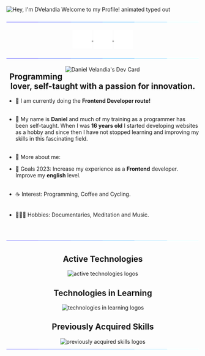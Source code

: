 <img src="https://readme-typing-svg.demolab.com?font=Operator+Mono&size=37&duration=2800&pause=2000&color=FAFAFA&center=true&vCenter=true&width=940&lines=Hey%2C+I'm+DVelandia+Welcome+to+my+profile!" align="middle" alt="Hey, I'm DVelandia Welcome to my Profile! animated typed out"/>

<img  src="assests/borderseperator.gif"> <br>

<p align="center">
   <a href="https://profile-summary-for-github.herokuapp.com/user/DVelandia" target="_blank">
    <img align="center" alt="github logo" width="50" src="assests/GitHubLogo.png"/>
  </a>
 
  <a href="https://www.linkedin.com/in/DVelandia" target="_blank">
    <img align="center" alt="linkedin logo" width="50" src="assests/LinkedinLogo.png"/>
  </a> 
  
  <a href="mailto:dfvf03@gmail.com" target="_blank">
    <img align="center" alt="gmail logo" width="50" src="assests/GmailLogo.png"/>
  </a>

  <!-- <a href="" target="_blank">
    <img align="center" alt="twitter logo" width="50" src="assests/TwitterLogo.png"/>
  </a> -->
</p>

<img  src="assests/borderseperator.gif"> <br>

<a href="https://app.daily.dev/DVelandia"><img align='right' src="https://api.daily.dev/devcards/ed35583d0e564721befe1199e723628c.png?r=lj9" width="350" alt="Daniel Velandia's Dev Card"/></a>

<h2 align="center"> Programming lover, self-taught with a passion for innovation.</h2>

* 🧠 I am currently doing the **Frontend Developer route!** <br><br>

* 🚀 My name is **Daniel** and much of my training as a programmer has been self-taught. When I was **16 years old** I started developing websites as a hobby and since then I have not stopped learning and improving my skills in this fascinating field. <br><br>

* 💬 More about me: <br>

* 🏁 Goals 2023: Increase my experience as a **Frontend** developer. Improve my **english** level. <br><br>

* ☕ Interest: Programming, Coffee and Cycling. <br><br>

* 🧘🏽‍♂️ Hobbies: Documentaries, Meditation and Music. <br><br><br>

<img  src="assests/borderseperator.gif"> <br>

<div align="center">
  <h2> <strong> Active Technologies </strong></h2>
  <img src="https://skillicons.dev/icons?i=vscode,html,css,sass,bootstrap,js,jquery,git,github,docker,figma" alt="active technologies logos">
<br>
  <h2> <strong> Technologies in Learning </strong></h2>
  <img src="https://skillicons.dev/icons?i=nodejs,express,react,nextjs,tailwind,cloudflare,vercel" alt="technologies in learning logos">
<br>
  <h2> <strong> Previously Acquired Skills </strong></h2>
  <img src="https://skillicons.dev/icons?i=linux,bash,blender,cpp,arduino,idea,java,maven,mysql,sqlite,pug,wordpress" alt="previously acquired skills logos">
</div>

<img  src="assests/borderseperator.gif">
